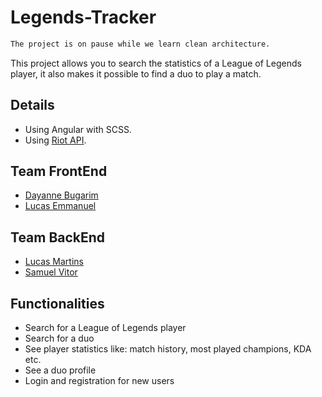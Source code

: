 # Legends-Tracker

```diff
The project is on pause while we learn clean architecture.
```

This project allows you to search the statistics of a League of Legends player, it also makes it possible to find a duo to play a match.

## Details 
- Using Angular with SCSS.
- Using [Riot API](https://developer.riotgames.com/apis).

## Team FrontEnd

- [Dayanne Bugarim](https://github.com/dayannebugarim)
- [Lucas Emmanuel](https://github.com/Lucassec1)

## Team BackEnd

- [Lucas Martins](https://github.com/Lucasmartinsn)
- [Samuel Vitor](https://github.com/TheSamuelVitor)

## Functionalities

- Search for a League of Legends player
- Search for a duo
- See player statistics like: match history, most played champions, KDA etc.
- See a duo profile
- Login and registration for new users
